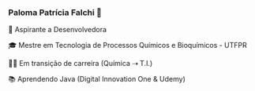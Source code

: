 ### Paloma Patrícia Falchi :cherry_blossom:

🧐 Aspirante a Desenvolvedora

🎓 Mestre em Tecnologia de Processos Químicos e Bioquímicos - UTFPR

🧗‍♀️ Em transição de carreira (Química ⇢ T.I.)

📚 Aprendendo Java (Digital Innovation One & Udemy)


